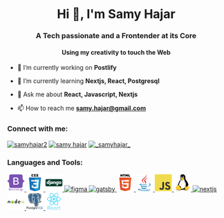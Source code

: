 <h1 align="center">Hi 👋, I'm Samy Hajar</h1>
<h3 align="center">A Tech passionate and a Frontender at its Core</h3>
<h4 align="center">Using my creativity to touch the Web</h4>

- 🔭 I’m currently working on **Postlify**

- 🌱 I’m currently learning **Nextjs, React, Postgresql**

- 💬 Ask me about **React, Javascript, Nextjs**

- 📫 How to reach me **samy.hajar@gmail.com**

<h3 align="left">Connect with me:</h3>
<p align="left">
<a href="https://twitter.com/samyhajar2" target="blank"><img align="center" src="https://cdn.jsdelivr.net/npm/simple-icons@3.0.1/icons/twitter.svg" alt="samyhajar2" height="30" width="40" /></a>
<a href="https://fb.com/samy hajar" target="blank"><img align="center" src="https://cdn.jsdelivr.net/npm/simple-icons@3.0.1/icons/facebook.svg" alt="samy hajar" height="30" width="40" /></a>
<a href="https://instagram.com/_samyhajar_" target="blank"><img align="center" src="https://cdn.jsdelivr.net/npm/simple-icons@3.0.1/icons/instagram.svg" alt="_samyhajar_" height="30" width="40" /></a>
</p>

<h3 align="left">Languages and Tools:</h3>
<p align="left"> <a href="https://getbootstrap.com" target="_blank"> <img src="https://raw.githubusercontent.com/devicons/devicon/master/icons/bootstrap/bootstrap-plain-wordmark.svg" alt="bootstrap" width="40" height="40"/> </a> <a href="https://www.w3schools.com/css/" target="_blank"> <img src="https://raw.githubusercontent.com/devicons/devicon/master/icons/css3/css3-original-wordmark.svg" alt="css3" width="40" height="40"/> </a> <a href="https://www.djangoproject.com/" target="_blank"> <img src="https://raw.githubusercontent.com/devicons/devicon/master/icons/django/django-original.svg" alt="django" width="40" height="40"/> </a> <a href="https://www.figma.com/" target="_blank"> <img src="https://www.vectorlogo.zone/logos/figma/figma-icon.svg" alt="figma" width="40" height="40"/> </a> <a href="https://www.gatsbyjs.com/" target="_blank"> <img src="https://www.vectorlogo.zone/logos/gatsbyjs/gatsbyjs-icon.svg" alt="gatsby" width="40" height="40"/> </a> <a href="https://www.w3.org/html/" target="_blank"> <img src="https://raw.githubusercontent.com/devicons/devicon/master/icons/html5/html5-original-wordmark.svg" alt="html5" width="40" height="40"/> </a> <a href="https://www.java.com" target="_blank"> <img src="https://raw.githubusercontent.com/devicons/devicon/master/icons/java/java-original.svg" alt="java" width="40" height="40"/> </a> <a href="https://developer.mozilla.org/en-US/docs/Web/JavaScript" target="_blank"> <img src="https://raw.githubusercontent.com/devicons/devicon/master/icons/javascript/javascript-original.svg" alt="javascript" width="40" height="40"/> </a> <a href="https://www.linux.org/" target="_blank"> <img src="https://raw.githubusercontent.com/devicons/devicon/master/icons/linux/linux-original.svg" alt="linux" width="40" height="40"/> </a> <a href="https://nextjs.org/" target="_blank"> <img src="https://cdn.worldvectorlogo.com/logos/nextjs-3.svg" alt="nextjs" width="40" height="40"/> </a> <a href="https://nodejs.org" target="_blank"> <img src="https://raw.githubusercontent.com/devicons/devicon/master/icons/nodejs/nodejs-original-wordmark.svg" alt="nodejs" width="40" height="40"/> </a> <a href="https://www.postgresql.org" target="_blank"> <img src="https://raw.githubusercontent.com/devicons/devicon/master/icons/postgresql/postgresql-original-wordmark.svg" alt="postgresql" width="40" height="40"/> </a> <a href="https://reactjs.org/" target="_blank"> <img src="https://raw.githubusercontent.com/devicons/devicon/master/icons/react/react-original-wordmark.svg" alt="react" width="40" height="40"/> </a> </p>
